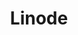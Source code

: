 ---
title: Linode
menu:
  product_pharmer_0.1.0-alpha.2:
    identifier: linode
    name: Linode
    parent: cloud
    weight: 5
left_menu: product_pharmer_0.1.0-alpha.2 
---